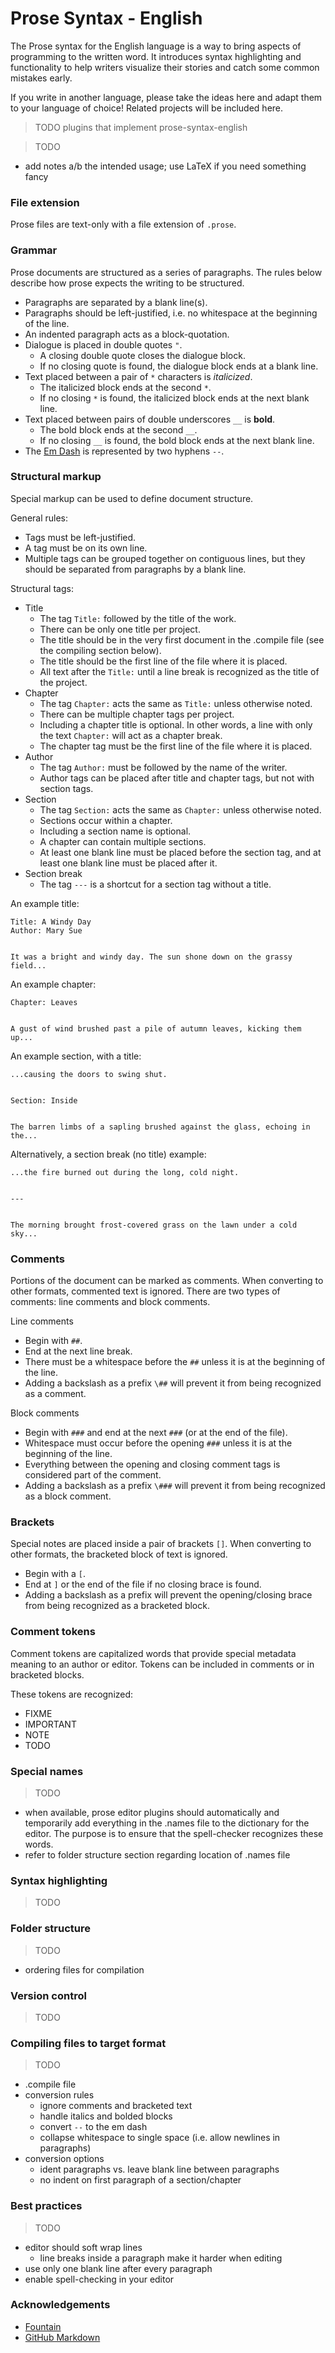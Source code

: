 # Prose Syntax - English

The Prose syntax for the English language is a way to bring aspects of
programming to the written word. It introduces syntax highlighting
and functionality to help writers visualize their stories and catch
some common mistakes early.

If you write in another language, please take the ideas here and
adapt them to your language of choice! Related projects will be included
here.

> TODO plugins that implement prose-syntax-english

> TODO
  - add notes a/b the intended usage; use LaTeX if you need something fancy

### File extension

Prose files are text-only with a file extension of `.prose`.

### Grammar

Prose documents are structured as a series of paragraphs. The rules
below describe how prose expects the writing to be structured.

- Paragraphs are separated by a blank line(s).
- Paragraphs should be left-justified, i.e. no whitespace at the
  beginning of the line.
- An indented paragraph acts as a block-quotation.
- Dialogue is placed in double quotes `"`.
  - A closing double quote closes the dialogue block.
  - If no closing quote is found, the dialogue block ends at a blank line.
- Text placed between a pair of `*` characters is *italicized*.
  - The italicized block ends at the second `*`.
  - If no closing `*` is found, the italicized block ends at the
    next blank line.
- Text placed between pairs of double underscores `__` is __bold__.
  - The bold block ends at the second `__`.
  - If no closing `__` is found, the bold block ends at the next
    blank line.
- The [Em Dash](https://en.wikipedia.org/wiki/Dash#Em_dash) is represented
  by two hyphens `--`.

### Structural markup

Special markup can be used to define document structure.

General rules:
- Tags must be left-justified.
- A tag must be on its own line.
- Multiple tags can be grouped together on contiguous lines,
  but they should be separated from paragraphs by a blank line.

Structural tags:
- Title
  - The tag `Title:` followed by the title of the work.
  - There can be only one title per project.
  - The title should be in the very first document in the .compile
    file (see the compiling section below).
  - The title should be the first line of the file where it is placed.
  - All text after the `Title:` until a line break is recognized
    as the title of the project.
- Chapter
  - The tag `Chapter:` acts the same as `Title:` unless otherwise noted.
  - There can be multiple chapter tags per project.
  - Including a chapter title is optional. In other words, a line with
    only the text `Chapter:` will act as a chapter break.
  - The chapter tag must be the first line of the file where it is placed.
- Author
  - The tag `Author:` must be followed by the name of the writer.
  - Author tags can be placed after title and chapter tags, but not with 
    section tags.
- Section
  - The tag `Section:` acts the same as `Chapter:` unless otherwise noted.
  - Sections occur within a chapter.
  - Including a section name is optional.
  - A chapter can contain multiple sections.
  - At least one blank line must be placed before the section tag, and
    at least one blank line must be placed after it.
- Section break
  - The tag `---` is a shortcut for a section tag without a title.

An example title:

```
Title: A Windy Day
Author: Mary Sue


It was a bright and windy day. The sun shone down on the grassy field...
```

An example chapter:

```
Chapter: Leaves


A gust of wind brushed past a pile of autumn leaves, kicking them up...
```

An example section, with a title:

```
...causing the doors to swing shut.


Section: Inside


The barren limbs of a sapling brushed against the glass, echoing in the...
```

Alternatively, a section break (no title) example:

```
...the fire burned out during the long, cold night.


---


The morning brought frost-covered grass on the lawn under a cold sky...
```

### Comments

Portions of the document can be marked as comments. When converting
to other formats, commented text is ignored. There are two types of
comments: line comments and block comments.

Line comments
- Begin with `##`.
- End at the next line break.
- There must be a whitespace before the `##` unless it is at the
  beginning of the line.
- Adding a backslash as a prefix `\##` will prevent it from being
  recognized as a comment.

Block comments
- Begin with `###` and end at the next `###` (or at the end of the file).
- Whitespace must occur before the opening `###` unless it is at the
  beginning of the line.
- Everything between the opening and closing comment tags is considered
  part of the comment.
- Adding a backslash as a prefix `\###` will prevent it from being
  recognized as a block comment.

### Brackets

Special notes are placed inside a pair of brackets `[]`. When converting
to other formats, the bracketed block of text is ignored.

- Begin with a `[`.
- End at `]` or the end of the file if no closing brace is found.
- Adding a backslash as a prefix will prevent the opening/closing brace
  from being recognized as a bracketed block.

### Comment tokens

Comment tokens are capitalized words that provide special metadata meaning
to an author or editor. Tokens can be included in comments or in bracketed
blocks.

These tokens are recognized:
- FIXME
- IMPORTANT
- NOTE
- TODO

### Special names

> TODO
  - when available, prose editor plugins should automatically and
    temporarily add everything in the .names file to the dictionary
    for the editor. The purpose is to ensure that the spell-checker
    recognizes these words.
  - refer to folder structure section regarding location of .names file

### Syntax highlighting

> TODO

### Folder structure

> TODO
  - ordering files for compilation

### Version control

> TODO

### Compiling files to target format

> TODO
  - .compile file
  - conversion rules
    - ignore comments and bracketed text
    - handle italics and bolded blocks
    - convert `--` to the em dash
    - collapse whitespace to single space (i.e. allow newlines in paragraphs)
  - conversion options
    - ident paragraphs vs. leave blank line between paragraphs
    - no indent on first paragraph of a section/chapter

### Best practices

> TODO
  - editor should soft wrap lines
    - line breaks inside a paragraph make it harder when editing
  - use only one blank line after every paragraph
  - enable spell-checking in your editor

### Acknowledgements

- [Fountain](https://fountain.io/)
- [GitHub Markdown](https://github.com/adam-p/markdown-here/wiki/Markdown-Cheatsheet)
